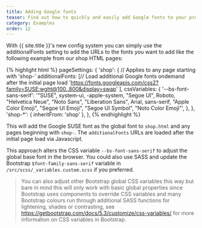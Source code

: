 ```yaml
---
title: Adding Google fonts
teaser: Find out how to quickly and easily add Google fonts to your projects.
category: Examples
order: 12
---
```



With {{ site.title }}'s new config system you can simply use the additionalFonts setting to add the URLs to the fonts you want to add like the following example from our shop HTML pages:

{% highlight html %}
pageSettings: {
  'shop': {  // Applies to any page starting with 'shop-'
    additionalFonts: [// Load additional Google fonts ondemand after the initial page load
      'https://fonts.googleapis.com/css2?family=SUSE:wght@100..800&display=swap'
    ],
    cssVariables: {
      '--bs-font-sans-serif': '"SUSE", system-ui, -apple-system, "Segoe UI", Roboto, "Helvetica Neue", "Noto Sans", "Liberation Sans", Arial, sans-serif, "Apple Color Emoji", "Segoe UI Emoji", "Segoe UI Symbol", "Noto Color Emoji"',
    },
  },
  'shop-*': {
    inheritFrom: 'shop'
  },
},
{% endhighlight %}

This will add the Google SUSE font as the global font to `shop.html` and any pages beginning with `shop-`. 
The `additionalFonts` URLs are loaded after the initial page load via Javascript.

This approach alters the CSS variable `--bs-font-sans-serif` to adjust the global base font in the browser. You could also use SASS and update the Bootstrap `$font-family-sans-serif` variable in `/src/scss/_variables.custom.scss` if you preferred. 

> You can also adjust other Bootstrap global CSS variables this way but bare in mind this will only work with basic global properties since Bootstrap uses components to override CSS variables and many Bootstrap colours run through additional SASS functions for lightening, shades or contrasting, see <a href="https://getbootstrap.com/docs/5.3/customize/css-variables/" target="_blank">https://getbootstrap.com/docs/5.3/customize/css-variables/</a> for more information on CSS variables in Bootstrap.


